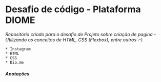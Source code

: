 # Desafio de código - Plataforma DIOME


_Repositório criado para o desafio de Projeto sobre criação de pagina - Utilizando os conceitos de HTML, CSS (Flexbox), entre outros_ :-)


```
* Instagram
* HTML
* CSS
* Dio.me
```

##### Anotações



